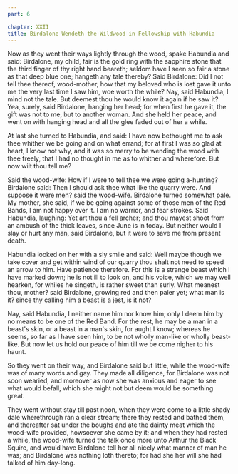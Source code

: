 ```yaml
---
part: 6

chapter: XXII
title: Birdalone Wendeth the Wildwood in Fellowship with Habundia
---
```


Now as they went their ways lightly through the wood, spake Habundia and said: Birdalone, my child, fair is the gold ring with the sapphire stone that the third finger of thy right hand beareth; seldom have I seen so fair a stone as that deep blue one; hangeth any tale thereby? Said Birdalone: Did I not tell thee thereof, wood-mother, how that my beloved who is lost gave it unto me the very last time I saw him, woe worth the while? Nay, said Habundia, I mind not the tale. But deemest thou he would know it again if he saw it? Yea, surely, said Birdalone, hanging her head; for when first he gave it, the gift was not to me, but to another woman. And she held her peace, and went on with hanging head and all the glee faded out of her a while.

At last she turned to Habundia, and said: I have now bethought me to ask thee whither we be going and on what errand; for at first I was so glad at heart, I know not why, and it was so merry to be wending the wood with thee freely, that I had no thought in me as to whither and wherefore. But now wilt thou tell me?

Said the wood-wife: How if I were to tell thee we were going a-hunting? Birdalone said: Then I should ask thee what like the quarry were. And suppose it were men? said the wood-wife. Birdalone turned somewhat pale. My mother, she said, if we be going against some of those men of the Red Bands, I am not happy over it. I am no warrior, and fear strokes. Said Habundia, laughing: Yet art thou a fell archer; and thou mayest shoot from an ambush of the thick leaves, since June is in today. But neither would I slay or hurt any man, said Birdalone, but it were to save me from present death.

Habundia looked on her with a sly smile and said: Well maybe though we take cover and get within wind of our quarry thou shalt not need to speed an arrow to him. Have patience therefore. For this is a strange beast which I have marked down; he is not ill to look on, and his voice, which we may well hearken, for whiles he singeth, is rather sweet than surly. What meanest thou, mother? said Birdalone, growing red and then paler yet; what man is it? since thy calling him a beast is a jest, is it not?

Nay, said Habundia, I neither name him nor know him; only I deem him by no means to be one of the Red Band. For the rest, he may be a man in a beast's skin, or a beast in a man's skin, for aught I know; whereas he seems, so far as I have seen him, to be not wholly man-like or wholly beast-like. But now let us hold our peace of him till we be come nigher to his haunt.

So they went on their way, and Birdalone said but little, while the wood-wife was of many words and gay. They made all diligence, for Birdalone was not soon wearied, and moreover as now she was anxious and eager to see what would befall, which she might not but deem would be something great.

They went without stay till past noon, when they were come to a little shady dale wherethrough ran a clear stream; there they rested and bathed them, and thereafter sat under the boughs and ate the dainty meat which the wood-wife provided, howsoever she came by it; and when they had rested a while, the wood-wife turned the talk once more unto Arthur the Black Squire, and would have Birdalone tell her all nicely what manner of man he was; and Birdalone was nothing loth thereto; for had she her will she had talked of him day-long.

